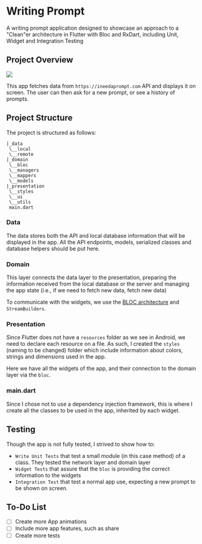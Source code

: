 # Writing Prompt

A writing prompt application designed to showcase an approach to a "Clean"er architecture in Flutter with Bloc and RxDart, including Unit, Widget and Integration Testing

## Project Overview

![](https://media.giphy.com/media/2uIfed7omEos98lXST/giphy.gif)

This app fetches data from `https://ineedaprompt.com` API and displays it on screen. The user can then ask for a new prompt, or see a history of prompts.

## Project Structure

The project is structured as follows:

```
|_data
 \__local
 \__remote
|_domain
 \__bloc
 \__managers
 \__mappers
 \__models
|_presentation
 \__styles
 \__ui
 \__utils
 main.dart
```

### Data

The data stores both the API and local database information that will be displayed in the app.
All the API endpoints, models, serialized classes and database helpers should be put here.

### Domain

This layer connects the data layer to the presentation, preparing the information received from the local database or the server and managing the app state (i.e., if we need to fetch new data, fetch new data)

To communicate with the widgets, we use the [BLOC architecture](https://medium.com/flutter-io/build-reactive-mobile-apps-in-flutter-companion-article-13950959e381) and `StreamBuilders`.

### Presentation

Since Flutter does not have a `resources` folder as we see in Android, we need to declare each resource on a file. As such, I created the `styles` (naming to be changed) folder which include information about colors, strings and dimensions used in the app.

Here we have all the widgets of the app, and their connection to the domain layer via the `bloc`.

### main.dart

Since I chose not to use a dependency injection framework, this is where I create all the classes to be used in the app, inherited by each widget.

## Testing

Though the app is not fully tested, I strived to show how to:
- `Write Unit Tests` that test a small module (in this case method) of a class. They tested the network layer and domain layer
- `Widget Tests` that assure that the `bloc` is providing the correct information to the widgets
- `Integration Test` that test a normal app use, expecting a new prompt to be shown on screen.

## To-Do List
- [ ] Create more App animations
- [ ] Include more app features, such as share
- [ ] Create more tests
